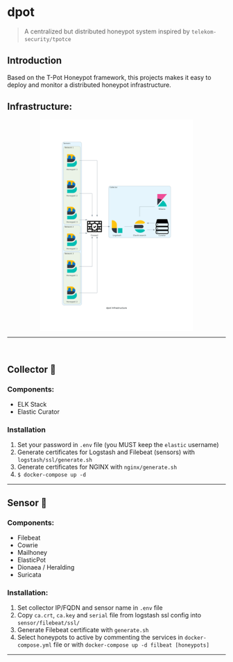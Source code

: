 # dpot
> A centralized but distributed honeypot system inspired by `telekom-security/tpotce`

## Introduction

Based on the T-Pot Honeypot framework, this projects makes it easy to deploy and monitor a distributed honeypot infrastructure.

## Infrastructure:

<img src="doc/assets/dpot_infrastructure.png" style="display: block; margin-left: auto; margin-right: auto; width: 70%"/>

---

<br>

## Collector 🍯

### Components:

- ELK Stack
- Elastic Curator

### Installation

1) Set your password in `.env` file (you MUST keep the `elastic` username)
2) Generate certificates for Logstash and Filebeat (sensors) with `logstash/ssl/generate.sh`
3) Generate certificates for NGINX with `nginx/generate.sh`
4) `$ docker-compose up -d`

---

## Sensor 🐝

### Components:

- Filebeat
- Cowrie
- Mailhoney
- ElasticPot
- Dionaea / Heralding
- Suricata

### Installation:

1) Set collector IP/FQDN and sensor name in `.env` file
2) Copy `ca.crt`, `ca.key` and `serial` file from logstash ssl config into `sensor/filebeat/ssl/`
3) Generate Filebeat certificate with `generate.sh`
4) Select honeypots to active by commenting the services in `docker-compose.yml` file or with `docker-compose up -d filbeat [honeypots]`

---